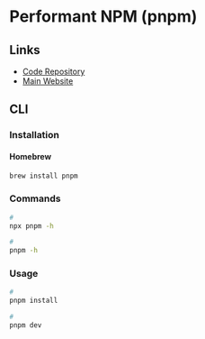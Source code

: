 # Performant NPM (pnpm)

<!--
https://www.youtube.com/watch?v=uJqqddyzN3s
-->

## Links

- [Code Repository](https://github.com/pnpm/pnpm)
- [Main Website](https://pnpm.io/)

## CLI

### Installation

#### Homebrew

```sh
brew install pnpm
```

### Commands

```sh
#
npx pnpm -h

#
pnpm -h
```

### Usage

```sh
#
pnpm install

#
pnpm dev
```
